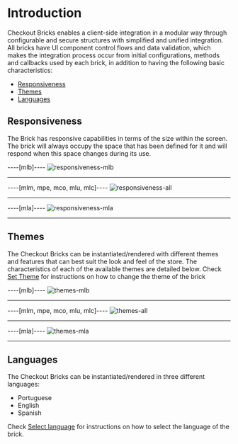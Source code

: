 # Introduction

Checkout Bricks enables a client-side integration in a modular way through configurable and secure structures with simplified and unified integration. All bricks have UI component control flows and data validation, which makes the integration process occur from initial configurations, methods and callbacks used by each brick, in addition to having the following basic characteristics:

* [Responsiveness](#bookmark_responsiveness)
* [Themes](#bookmark_themes)
* [Languages](#bookmark_languages)

## Responsiveness

The Brick has responsive capabilities in terms of the size within the screen. The brick will always occupy the space that has been defined for it and will respond when this space changes during its use.

----[mlb]---- 
![responsiveness-mlb](checkout-bricks/responsiveness-mlb-en.gif)

------------
----[mlm, mpe, mco, mlu, mlc]---- 
![responsiveness-all](checkout-bricks/responsiveness-mla-en.gif)

------------
----[mla]---- 
![responsiveness-mla](checkout-bricks/responsiveness-mla-en.gif)

------------

## Themes

The Checkout Bricks can be instantiated/rendered with different themes and features that can best suit the look and feel of the store. The characteristics of each of the available themes are detailed below. Check [Set Theme](/developers/en/docs/checkout-bricks/additional-content/set-theme) for instructions on how to change the theme of the brick

----[mlb]---- 
![themes-mlb](checkout-bricks/themes-mlb-en.png)

------------
----[mlm, mpe, mco, mlu, mlc]---- 
![themes-all](checkout-bricks/themes-all-en.png)

------------
----[mla]---- 
![themes-mla](checkout-bricks/themes-mla-en.png)

------------

## Languages

The Checkout Bricks can be instantiated/rendered in three different languages:

* Portuguese
* English 
* Spanish

Check [Select language](/developers/en/docs/checkout-bricks/additional-content/select-language) for instructions on how to select the language of the brick. 
